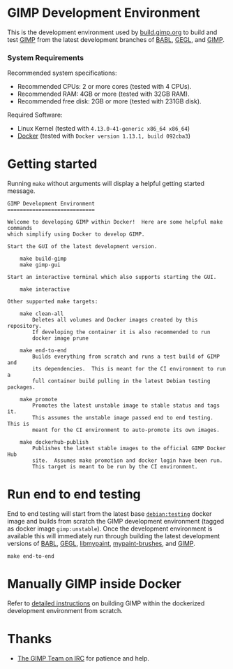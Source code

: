 # GIMP Development Environment

This is the development environment used by [build.gimp.org][gimp-build] to
build and test [GIMP][gimp] from the latest development branches of
[BABL][babl], [GEGL][gegl], and [GIMP][gimp].

### System Requirements

Recommended system specifications:

* Recommended CPUs: 2 or more cores (tested with 4 CPUs).
* Recommended RAM: 4GB or more (tested with 32GB RAM).
* Recommended free disk: 2GB or more (tested with 231GB disk).

Required Software:

* Linux Kernel (tested with `4.13.0-41-generic x86_64 x86_64`)
* [Docker][docker] (tested with `Docker version 1.13.1, build 092cba3`)

# Getting started

Running `make` without arguments will display a helpful getting started message.

```
GIMP Development Environment
============================

Welcome to developing GIMP within Docker!  Here are some helpful make commands
which simplify using Docker to develop GIMP.

Start the GUI of the latest development version.

    make build-gimp
    make gimp-gui

Start an interactive terminal which also supports starting the GUI.

    make interactive

Other supported make targets:

    make clean-all
        Deletes all volumes and Docker images created by this repository.
        If developing the container it is also recommended to run
        docker image prune

    make end-to-end
        Builds everything from scratch and runs a test build of GIMP and
        its dependencies.  This is meant for the CI environment to run a
        full container build pulling in the latest Debian testing packages.

    make promote
        Promotes the latest unstable image to stable status and tags it.
        This assumes the unstable image passed end to end testing.  This is
        meant for the CI environment to auto-promote its own images.

    make dockerhub-publish
		Publishes the latest stable images to the official GIMP Docker Hub
		site.  Assumes make promotion and docker login have been run.
		This target is meant to be run by the CI environment.
```

# Run end to end testing

End to end testing will start from the latest base [`debian:testing`][debian]
docker image and builds from scratch the GIMP development environment (tagged as
docker image `gimp:unstable`).  Once the development environment is available
this will immediately run through building the latest development versions of
[BABL][babl], [GEGL][gegl], [libmypaint][libmypaint],
[mypaint-brushes][mypaint-brushes], and [GIMP][gimp].

    make end-to-end

# Manually GIMP inside Docker

Refer to [detailed instructions](debian-testing/README.md) on building GIMP
within the dockerized development environment from scratch.

# Thanks

- [The GIMP Team on IRC](https://www.gimp.org/irc.html) for patience and help.

[babl]: http://gegl.org/babl/
[debian]: https://hub.docker.com/r/library/debian/
[docker]: https://www.docker.com/
[gegl]: http://gegl.org/
[gimp-build]: https://build.gimp.org/
[gimp]: http://www.gimp.org/
[libmypaint]: https://github.com/mypaint/libmypaint
[mypaint-brushes]: https://github.com/Jehan/mypaint-brushes/tree/v1.3.x
